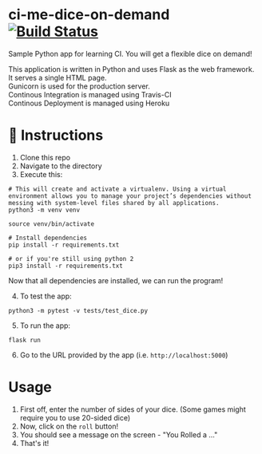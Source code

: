 # ci-me-dice-on-demand [![Build Status](https://app.travis-ci.com/luispalacio22/ci-me-dice-on-demand.svg?branch=main)](https://app.travis-ci.com/luispalacio22/ci-me-dice-on-demand)

Sample Python app for learning CI. You will get a flexible dice on demand! 

This application is written in Python and uses Flask as the web framework. It serves a single HTML page.  
Gunicorn is used for the production server.  
Continous Integration is managed using Travis-CI  
Continous Deployment is managed using Heroku  

# :page_with_curl: Instructions
1. Clone this repo
2. Navigate to the directory
3. Execute this:
```
# This will create and activate a virtualenv. Using a virtual environment allows you to manage your project’s dependencies without messing with system-level files shared by all applications.
python3 -m venv venv

source venv/bin/activate

# Install dependencies
pip install -r requirements.txt

# or if you're still using python 2
pip3 install -r requirements.txt
```

Now that all dependencies are installed, we can run the program!

4. To test the app:
```
python3 -m pytest -v tests/test_dice.py
```
5. To run the app:
```
flask run
```

6. Go to the URL provided by the app (i.e. `http://localhost:5000`)

# Usage

1. First off, enter the number of sides of your dice. (Some games might require you to use 20-sided dice)
2. Now, click on the `roll` button!
3. You should see a message on the screen - "You Rolled a ..."
4. That's it!
